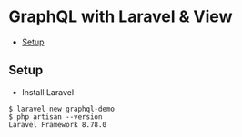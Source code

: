 # GraphQL with Laravel & View <!-- omit in toc -->

- [Setup](#setup)

## Setup

- Install Laravel

```shell
$ laravel new graphql-demo
$ php artisan --version
Laravel Framework 8.78.0
```
